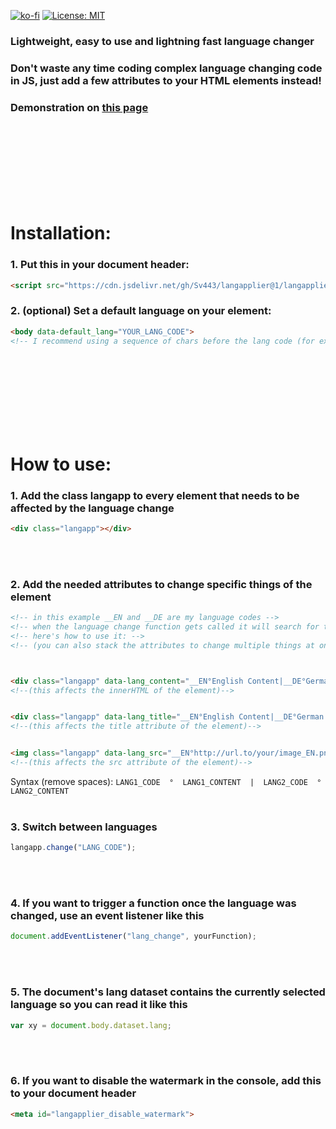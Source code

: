 [![ko-fi](https://www.ko-fi.com/img/donate_sm.png)](https://sv443.net/ko-fi) [![License: MIT](https://img.shields.io/badge/License-MIT-blue.svg)](https://opensource.org/licenses/MIT)
### Lightweight, easy to use and lightning fast language changer


### Don't waste any time coding complex language changing code in JS, just add a few attributes to your HTML elements instead!
### Demonstration on <a href="https://sv443.github.io/LangApplier/demo.html">this page</a>



<br><br><br><br><br><br><br>




# Installation:

### 1. Put this in your document header:
```html
<script src="https://cdn.jsdelivr.net/gh/Sv443/langapplier@1/langapplier.js"></script>
```

### 2. (optional) Set a default language on your <body> element:

```html
<body data-default_lang="YOUR_LANG_CODE">
<!-- I recommend using a sequence of chars before the lang code (for example: __EN), because it may conflict with your specified content otherwise -->
```


<br><br><br><br><br><br><br>


# How to use:

### 1. Add the class langapp to every element that needs to be affected by the language change
```html
<div class="langapp"></div>
```
<br><br>


### 2. Add the needed attributes to change specific things of the element
```html
<!-- in this example __EN and __DE are my language codes -->
<!-- when the language change function gets called it will search for that code -->
<!-- here's how to use it: -->
<!-- (you can also stack the attributes to change multiple things at once) -->



<div class="langapp" data-lang_content="__EN°English Content|__DE°German Content">
<!--(this affects the innerHTML of the element)-->


<div class="langapp" data-lang_title="__EN°English Content|__DE°German Content">
<!--(this affects the title attribute of the element)-->


<img class="langapp" data-lang_src="__EN°http://url.to/your/image_EN.png|__DE°http://url.to/your/image_DE.png">
<!--(this affects the src attribute of the element)-->
```
Syntax (remove spaces):    `LANG1_CODE  °  LANG1_CONTENT  |  LANG2_CODE  °  LANG2_CONTENT`
<br><br>


### 3. Switch between languages
```javascript
langapp.change("LANG_CODE");
```
<br><br>

### 4. If you want to trigger a function once the language was changed, use an event listener like this
```javascript
document.addEventListener("lang_change", yourFunction);
```
<br><br>

### 5. The document's lang dataset contains the currently selected language so you can read it like this
```javascript
var xy = document.body.dataset.lang;
```
<br><br>

### 6. If you want to disable the watermark in the console, add this to your document header
```html
<meta id="langapplier_disable_watermark">
```
